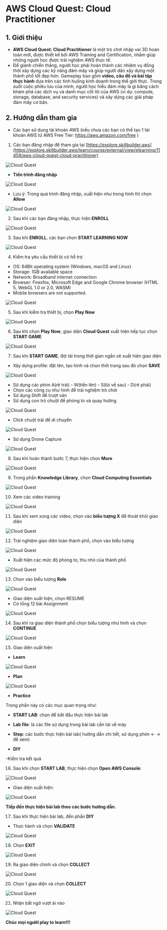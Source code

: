 # AWS Cloud Quest: Cloud Practitioner

## 1. Giới thiệu

- **AWS Cloud Quest: Cloud Practitioner** là một trò chơi nhập vai 3D hoàn toàn mới, được thiết kế bởi AWS Training and Certification, nhằm giúp những người học được trải nghiệm AWS thực tế. 
- Để giành chiến thắng, người học phải hoàn thành các nhiệm vụ đồng thời xây dựng các kỹ năng đám mây và giúp người dân xây dựng một thành phố tốt đẹp hơn. Gameplay bao gồm **video, câu đố và bài tập thực hành** dựa trên các tình huống kinh doanh trong thế giới thực. Trong suốt cuộc phiêu lưu của mình, người học hiểu đám mây là gì bằng cách khám phá các dịch vụ và danh mục cốt lõi của AWS (ví dụ: compute, storage, database, and security services) và xây dựng các giải pháp đám mây cơ bản. 

## 2. Hướng dẫn tham gia

- Các bạn sử dụng tài khoản AWS (nếu chưa các bạn có thể tạo 1 tài khoản AWS từ AWS Free Tier: https://aws.amazon.com/free )

1. Các bạn đăng nhập để tham gia tại [https://explore.skillbuilder.aws](https://explore.skillbuilder.aws/learn/course/external/view/elearning/11458/aws-cloud-quest-cloud-practitioner)

![Cloud Quest](/images/0001-cloudquest.png)

- **Tiến trình đăng nhập**

![Cloud Quest](/images/0002-cloudquest.png)

- Lưu ý: Trong quá trình đăng nhập, xuất hiện như trong hình thì chọn **Allow**

![Cloud Quest](/images/0003-cloudquest.png)

2. Sau khi các bạn đăng nhập, thực hiện **ENROLL**

![Cloud Quest](/images/0004-cloudquest.png)

3. Sau khi **ENROLL**, các bạn chọn **START LEARNING NOW**
   
![Cloud Quest](/images/0005-cloudquest.png)

4. Kiểm tra yêu cầu thiết bị có hỗ trợ
- OS: 64Bit operating system (Windows, macOS and Linux)
- Storage: 1GB available space
- Network: Broadband internet connection
- Browser: Firexfox, Microsoft Edge and Google Chrome browser (HTML 5, WebGL 1.0 or 2.0, WASM)
- Mobile browsers are not supported.

![Cloud Quest](/images/0006-cloudquest.png)

5. Sau khi kiểm tra thiết bị, chọn **Play Now**

![Cloud Quest](/images/0007-cloudquest.png)

6.  Sau khi chọn **Play Now**, giao diện **Cloud Quest** xuất hiện tiếp tục chọn **START GAME**
   
![Cloud Quest](/images/0008-cloudquest.png)

7. Sau khi **START GAME**, đợi tải trong thời gian ngắn sẽ xuất hiện giao diện 
   
- Xây dựng profile: đặt tên, tạo hình và chọn thời trang sau đó chọn **SAVE**

![Cloud Quest](/images/0009-cloudquest.png)

- Sử dụng các phím A(rẽ trái) - W(tiến lên) - S(lùi về sau) - D(rẽ phải)
- Chọn các công cụ như hình để trải nghiệm trò chơi
- Sử dụng Shift để trượt ván
- Sử dụng con trỏ chuột để phóng to và quay hướng

![Cloud Quest](/images/00010-cloudquest.png)

- Click chuột trái để di chuyển

![Cloud Quest](/images/00011-cloudquest.png)

- Sử dụng Drone Capture
  
![Cloud Quest](/images/00012-cloudquest.png)

8. Sau khi hoàn thành bước 7, thực hiện chọn **More**

![Cloud Quest](/images/00013-cloudquest.png)

9. Trong phần **Knowledge Library**, chọn **Cloud Computing Essentials** 

![Cloud Quest](/images/00014-cloudquest.png)

10. Xem các video training

![Cloud Quest](/images/00015-cloudquest.png)

11. Sau khi xem xong các video, chọn vào **biểu tượng X** để thoát khỏi giao diện

![Cloud Quest](/images/00016-cloudquest.png)

12. Trải nghiệm giao diện toàn thành phố, chọn vào biểu tượng 

![Cloud Quest](/images/00017-cloudquest.png)

- Xuất hiện các mức độ phóng to, thu nhỏ của thành phố

![Cloud Quest](/images/00018-cloudquest.png)

13. Chọn vào biểu tượng **Role**

![Cloud Quest](/images/00019-cloudquest.png)

- Giao diện xuất hiện, chọn RESUME
- Có tổng 12 bài Assignment

![Cloud Quest](/images/00020-cloudquest.png)

14. Sau khi ra giao diện thành phố chọn biểu tượng như hình và chọn **CONTINUE**

![Cloud Quest](/images/00021-cloudquest.png)

15. Giao diện xuất hiện

- **Learn**


![Cloud Quest](/images/00022-cloudquest.png)


- **Plan**

![Cloud Quest](/images/00023-cloudquest.png)

- **Practice**

Trong phần này có các mục quan trọng như:
- **START LAB**: chọn để bắt đầu thực hiện bài lab
- **Lab file**: là các file sử dụng trong bài lab cần tải về máy
- **Step**: các bước thực hiện bài lab( hướng dẫn chi tiết, sử dụng phím <- -> để xem) 

- **DIY**

-Kiểm tra kết quả

16. Sau khi chọn **START LAB**, thực hiện chọn **Open AWS Console**:

![Cloud Quest](/images/00024-cloudquest.png)

- Giao diện xuất hiện:

![Cloud Quest](/images/00025-cloudquest.png)

**Tiếp đến thực hiện bài lab theo các bước hướng dẫn.**

17. Sau khi thực hiện bài lab, đến phần **DIY**
    
- Thực hành và chọn **VALIDATE**

![Cloud Quest](/images/00026-cloudquest.png)

18. Chọn **EXIT**

![Cloud Quest](/images/00027-cloudquest.png)

19. Ra giao diện chính và chọn **COLLECT**


![Cloud Quest](/images/00028-cloudquest.png)


20. Chọn 1 giao diện và chọn **COLLECT**

![Cloud Quest](/images/00029-cloudquest.png)

21. Nhận bất ngờ vượt ải nào

![Cloud Quest](/images/00030-cloudquest.png)

**Chúc mọi người play to learn!!!**

